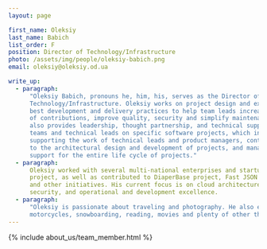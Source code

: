 ```yaml
---
layout: page

first_name: Oleksiy
last_name: Babich
list_order: F
position: Director of Technology/Infrastructure
photo: /assets/img/people/oleksiy-babich.png
email: oleksiy@oleksiy.od.ua

write_up:
  - paragraph:
      "Oleksiy Babich, pronouns he, him, his, serves as the Director of
      Technology/Infrastructure. Oleksiy works on project design and execution,
      best development and delivery practices to help team leads increase number
      of contributions, improve quality, security and simplify maintenance. He
      also provides leadership, thought partnership, and technical support to
      teams and technical leads on specific software projects, which includes
      supporting the work of technical leads and product managers, contributing
      to the architectural design and development of projects, and managing
      support for the entire life cycle of projects."
  - paragraph:
      Oleksiy worked with several multi-national enterprises and startup
      project, as well as contributed to DiaperBase project, Fast JSON API gem
      and other initiatives. His current focus is on cloud architectures,
      security, and operational and development excellence.
  - paragraph:
      "Oleksiy is passionate about traveling and photography. He also enjoys
      motorcycles, snowboarding, reading, movies and plenty of other things."
---
```


{% include about_us/team_member.html %}
